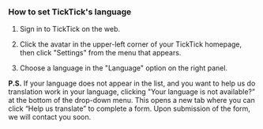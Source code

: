 ### How to set TickTick's language

1. Sign in to TickTick on the web.

2. Click the avatar in the upper-left corner of your TickTick homepage, then click "Settings" from the menu that appears.

3. Choose a language in the "Language" option on the right panel.

**P.S.** If your language does not appear in the list, and you want to help us do translation work in your language, clicking "Your language is not available?” at the bottom of the drop-down menu. This opens a new tab where you can click “Help us translate” to complete a form. Upon submission of the form, we will contact you soon.

